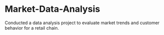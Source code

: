 # Market-Data-Analysis
Conducted a data analysis project to evaluate market trends and customer behavior for a retail chain.
